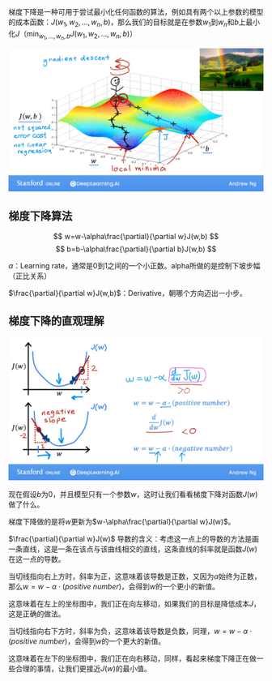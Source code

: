 梯度下降是一种可用于尝试最小化任何函数的算法，例如具有两个以上参数的模型的成本函数：$J(w_1,w_2,...,w_n,b)$，那么我们的目标就是在参数$w_1$到$w_n$和$b$上最小化$J$（$\displaystyle\min_{w_1,...,w_n,b}J(w_1,w_2,...,w_n,b)$）

![](../image/MachineLearning/梯度下降-1.png)

## 梯度下降算法
$$
w=w-\alpha\frac{\partial}{\partial w}J(w,b)
$$
$$
b=b-\alpha\frac{\partial}{\partial b}J(w,b)
$$

$\alpha$：Learning rate，通常是0到1之间的一个小正数。alpha所做的是控制下坡步幅（正比关系）

$\frac{\partial}{\partial w}J(w,b)$：Derivative，朝哪个方向迈出一小步。

## 梯度下降的直观理解
![](../image/MachineLearning/梯度下降的直观理解.png)

现在假设$b$为0，并且模型只有一个参数$w$，这时让我们看看梯度下降对函数$J(w)$做了什么。

梯度下降做的是将$w$更新为$w-\alpha\frac{\partial}{\partial w}J(w)$。

$\frac{\partial}{\partial w}J(w)$ 导数的含义：考虑这一点上的导数的方法是画一条直线，这是一条在该点与该曲线相交的直线，这条直线的斜率就是函数$J(w)$在这一点的导数。

当切线指向右上方时，斜率为正，这意味着该导数是正数，又因为$\alpha$始终为正数，那么$w=w-\alpha\cdot(positive\ number)$，会得到$w$的一个更小的新值。

这意味着在左上的坐标图中，我们正在向左移动，如果我们的目标是降低成本$J$，这是正确的做法。

当切线指向右下方时，斜率为负，这意味着该导数是负数，同理，$w=w-\alpha\cdot(positive\ number)$，会得到$w$的一个更大的新值。

这意味着在左下的坐标图中，我们正在向右移动，同样，看起来梯度下降正在做一些合理的事情，让我们更接近$J(w)$的最小值。